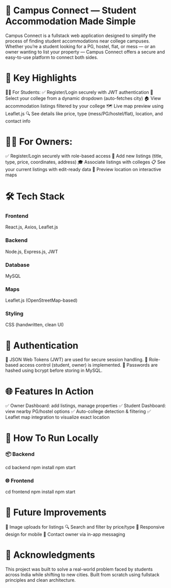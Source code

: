 # 🏫 Campus Connect — Student Accommodation Made Simple
Campus Connect is a fullstack web application designed to simplify the process of finding student accommodations near college campuses. Whether you’re a student looking for a PG, hostel, flat, or mess — or an owner wanting to list your property — Campus Connect offers a secure and easy-to-use platform to connect both sides.

# 🚀 Key Highlights
👩‍🎓 For Students:
✅ Register/Login securely with JWT authentication
🏫 Select your college from a dynamic dropdown (auto-fetches city)
🏠 View accommodation listings filtered by your college
🗺️ Live map preview using Leaflet.js
🔍 See details like price, type (mess/PG/hostel/flat), location, and contact info

# 🧑‍💼 For Owners:
✅ Register/Login securely with role-based access
📝 Add new listings (title, type, price, coordinates, address)
🎓 Associate listings with colleges
📋 See your current listings with edit-ready data
📍 Preview location on interactive maps

# 🛠️ Tech Stack
### Frontend	
React.js, Axios, Leaflet.js
### Backend	
Node.js, Express.js, JWT
### Database	
MySQL
### Maps	
Leaflet.js (OpenStreetMap-based)
### Styling	
CSS (handwritten, clean UI)

# 🔐 Authentication
🔑 JSON Web Tokens (JWT) are used for secure session handling.
🧠 Role-based access control (student, owner) is implemented.
🔐 Passwords are hashed using bcrypt before storing in MySQL.

# 🌐 Features In Action
✅ Owner Dashboard: add listings, manage properties
✅ Student Dashboard: view nearby PG/hostel options
✅ Auto-college detection & filtering
✅ Leaflet map integration to visualize exact location

# 🏁 How To Run Locally
### 📦 Backend
cd backend
npm install
npm start

### 🌐 Frontend
cd frontend
npm install
npm start

# 🧪 Future Improvements
📸 Image uploads for listings
🔍 Search and filter by price/type
📱 Responsive design for mobile
📨 Contact owner via in-app messaging

# 🙌 Acknowledgments
This project was built to solve a real-world problem faced by students across India while shifting to new cities. Built from scratch using fullstack principles and clean architecture.
